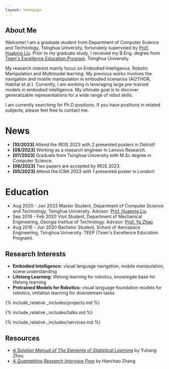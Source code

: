 ```yaml
---
layout: homepage
---
```


## About Me

Welcome! I am a graduate student from Department of Computer Science and Technology, Tsinghua University, fortunately supervised by [Prof. Huaping Liu](https://sites.google.com/site/thuliuhuaping/home). Prior to my graduate study, I recieved my B.Eng. degree from [Tsien's Excellence Education Program](https://www.hy.tsinghua.edu.cn/hyen/Academics/Lectures.htm), Tsinghua University.

My research interest mainly focus on Embodied Intelligence, Robotic Manipulation and Multimodal learning. My previous works involves the navigation and mobile manipulation in embodied scenarios (AI2THOR, Habitat et al.). Currently, I am working in leveraging large pre-trained models in embodied intelligence. My ultimate goal is to discover generalizable representations for a wide range of robot skills.

I am currently searching for Ph.D positions. If you have positions in related subjects, please feel free to contact me.

News
======
- **\[10/2023\]** Attend the IROS 2023 with 2 presented posters in Detroit!
- **\[08/2023\]** Working as a research engineer in Lenovo Research.
- **\[07/2023\]** Graduate from Tsinghua University with M.Sc degree in Computer Science.
- **\[06/2023\]** Two papers are accepted by IROS 2023.
- **\[05/2023\]** Attend the ICRA 2023 with 1 presented poster in London!

Education
======
- Aug 2020 - Jun 2023 Master Student, Department of Computer Science and Technology, Tsinghua University. Advisor: [Prof. Huaping Liu](https://sites.google.com/site/thuliuhuaping/home)
- Sep 2019 - Feb 2020 Visit Student, Department of Mechanical Engineering, Georgia Institue of Technology. Advisor: [Prof. Ye Zhao](https://sites.google.com/site/yezhaout)
- Aug 2016 - Jun 2020 Bachelor Student, School of Aerospace Engineering, Tsinghua University. TEEP (Tsien's Excellence Education Program).


## Research Interests
- **Embodied Intelligence:** visual language navigation, mobile manipulation, scene understanding
- **Lifelong Learning:** lifelong learning for robotics, knowlegde base for lifelong learning
- **Pretrained Models for Robotics:** visual language foundation models for robotics, imitation learning for downstream tasks




<!-- {% include_relative _includes/publications.md %} -->

{% include_relative _includes/projects.md %}

{% include_relative _includes/talks.md %}

{% include_relative _includes/services.md %}


## Resources

<!-- https://yuhangzhou88.github.io/ESL_Solution/  -->
- <a href="https://yuhangzhou88.github.io/ESL_Solution/" target="_blank">*A Solution Manual of The Elements of Statistical Learning*</a> by Yuhang Zhou 
- <a href="https://github.com/Hanchao-Zhang/LeetQuant-Note/blob/main/Quant%20Research.pdf" target="_blank">*A Quantatitive Research Interview Prep*</a> by Hanchao Zhang



